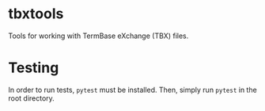 # tbxtools

Tools for working with TermBase eXchange (TBX) files.

# Testing

In order to run tests, `pytest` must be installed. Then, simply run `pytest`
in the root directory.
